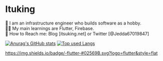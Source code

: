 # Ituking
👦 I am an infrastructure engineer who builds software as a hobby.  
🧑‍💻 My main learnings are Flutter, Firebase.  
📮 How to Reach me: Blog [itsuking.net] or Twitter [@Jedda67019847]  

[![Anurag's GitHub stats](https://github-readme-stats.vercel.app/api?username=Ituking)](https://github.com/anuraghazra/github-readme-stats) [![Top used Langs](https://github-readme-stats.vercel.app/api/top-langs/?username=Ituking&layout=compact&theme=tokyonight)](https://github.com/Ituking/)

https://img.shields.io/badge/-flutter-#02569B.svg?logo=flutter&style=flat
